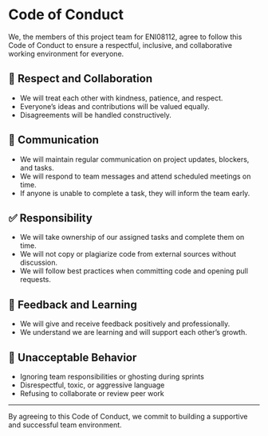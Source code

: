 # Code of Conduct

We, the members of this project team for ENI08112, agree to follow this Code of Conduct to ensure a respectful, inclusive, and collaborative working environment for everyone.

## 👥 Respect and Collaboration

- We will treat each other with kindness, patience, and respect.
- Everyone’s ideas and contributions will be valued equally.
- Disagreements will be handled constructively.

## 💬 Communication

- We will maintain regular communication on project updates, blockers, and tasks.
- We will respond to team messages and attend scheduled meetings on time.
- If anyone is unable to complete a task, they will inform the team early.

## ✅ Responsibility

- We will take ownership of our assigned tasks and complete them on time.
- We will not copy or plagiarize code from external sources without discussion.
- We will follow best practices when committing code and opening pull requests.

## 🧠 Feedback and Learning

- We will give and receive feedback positively and professionally.
- We understand we are learning and will support each other’s growth.

## 🚫 Unacceptable Behavior

- Ignoring team responsibilities or ghosting during sprints
- Disrespectful, toxic, or aggressive language
- Refusing to collaborate or review peer work

---

By agreeing to this Code of Conduct, we commit to building a supportive and successful team environment.
